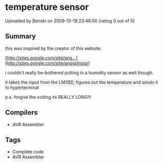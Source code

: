 # temperature sensor

Uploaded by Benski on 2009-10-19 23:48:00 (rating 0 out of 5)

## Summary

this was inspired by the creator of this website  

[http://sites.google.com/site/ang...](http://sites.google.com/site/angophora/)  

i couldn't really be-bothered putting in a humidity sensor as well though.  

it takes the input from the LM35D, figures out the temperature and sends it to hyperterminal  

p.s. forgive the coding its REALLY LONG!!!

## Compilers

- AVR Assembler

## Tags

- Complete code
- AVR Assembler
